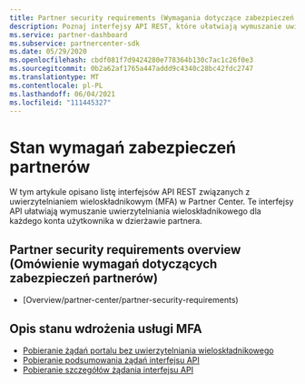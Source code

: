 ```yaml
---
title: Partner security requirements (Wymagania dotyczące zabezpieczeń partnerów)
description: Poznaj interfejsy API REST, które ułatwiają wymuszanie uwierzytelniania wieloskładnikowego dla dzierżawy partnera.
ms.service: partner-dashboard
ms.subservice: partnercenter-sdk
ms.date: 05/29/2020
ms.openlocfilehash: cbdf081f7d9424280e778364b130c7ac1c26f0e3
ms.sourcegitcommit: 0b2a62af1765a447addd9c4340c28bc42fdc2747
ms.translationtype: MT
ms.contentlocale: pl-PL
ms.lasthandoff: 06/04/2021
ms.locfileid: "111445327"
---
```

# <a name="partner-security-requirements-status"></a>Stan wymagań zabezpieczeń partnerów

W tym artykule opisano listę interfejsów API REST związanych z uwierzytelnianiem wieloskładnikowym (MFA) w Partner Center. Te interfejsy API ułatwiają wymuszanie uwierzytelniania wieloskładnikowego dla każdego konta użytkownika w dzierżawie partnera. 

## <a name="partner-security-requirements-overview"></a>Partner security requirements overview (Omówienie wymagań dotyczących zabezpieczeń partnerów)

- [Overview/partner-center/partner-security-requirements)

## <a name="understand-mfa-adoption-status"></a>Opis stanu wdrożenia usługi MFA

- [Pobieranie żądań portalu bez uwierzytelniania wieloskładnikowego](get-portal-requests-without-mfa.md)
- [Pobieranie podsumowania żądań interfejsu API](get-api-request-summary.md)
- [Pobieranie szczegółów żądania interfejsu API](get-api-request-details.md)
